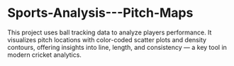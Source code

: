 # Sports-Analysis---Pitch-Maps
This project uses ball tracking data to analyze players performance. It visualizes pitch locations with color-coded scatter plots and density contours, offering insights into line, length, and consistency — a key tool in modern cricket analytics.
